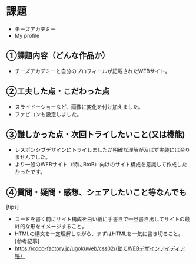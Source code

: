 # 課題　
- チーズアカデミー
- My profile

## ①課題内容（どんな作品か）
- チーズアカデミーと自分のプロフィールが記載されたWEBサイト。

## ②工夫した点・こだわった点
- スライドーショーなど、画像に変化を付け加えました。
- ファビコンも設定しました。


## ③難しかった点・次回トライしたいこと(又は機能)
- レスポンシブデザインにトライしましたが明確な理解が及ばず実装には至りませんでした。
- より一般のWEBサイト（特にBtoB）向けのサイト構成を意識して作成したかったです。

## ④質問・疑問・感想、シェアしたいこと等なんでも
[tips]
- コードを書く前にサイト構成を白い紙に手書きで一旦書き出してサイトの最終的な形をイメージすること。
- HTMLの構文を一定理解しながら、まずはHTMLを一気に書き切ること。
[参考記事]
- https://coco-factory.jp/ugokuweb/css02/(動くWEBデザインアイディア帳）
